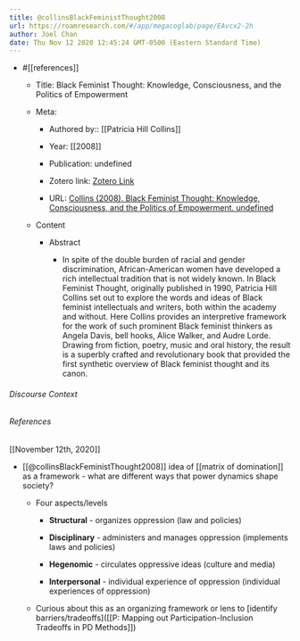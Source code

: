 ```yaml
---
title: @collinsBlackFeministThought2008
url: https://roamresearch.com/#/app/megacoglab/page/EAvcx2-2h
author: Joel Chan
date: Thu Nov 12 2020 12:45:24 GMT-0500 (Eastern Standard Time)
---
```


- #[[references]]

    - Title: Black Feminist Thought: Knowledge, Consciousness, and the Politics of Empowerment

    - Meta:

        - Authored by:: [[Patricia Hill Collins]]

        - Year: [[2008]]

        - Publication: undefined

        - Zotero link: [Zotero Link](zotero://select/items/7_9476CAW5)

        - URL: [Collins (2008). Black Feminist Thought: Knowledge, Consciousness, and the Politics of Empowerment. undefined](undefined)

    - Content

        - Abstract

            - In spite of the double burden of racial and gender discrimination, African-American women have developed a rich intellectual tradition that is not widely known. In Black Feminist Thought, originally published in 1990, Patricia Hill Collins set out to explore the words and ideas of Black feminist intellectuals and writers, both within the academy and without. Here Collins provides an interpretive framework for the work of such prominent Black feminist thinkers as Angela Davis, bell hooks, Alice Walker, and Audre Lorde. Drawing from fiction, poetry, music and oral history, the result is a superbly crafted and revolutionary book that provided the first synthetic overview of Black feminist thought and its canon.

###### Discourse Context



###### References

[[November 12th, 2020]]

- [[@collinsBlackFeministThought2008]] idea of [[matrix of domination]] as a framework - what are different ways that power dynamics shape society?

    - Four aspects/levels

        - **Structural** - organizes oppression (law and policies)

        - **Disciplinary** - administers and manages oppression (implements laws and policies)

        - **Hegenomic** - circulates oppressive ideas (culture and media)

        - **Interpersonal** - individual experience of oppression (individual experiences of oppression)

    - Curious about this as an organizing framework or lens to [identify barriers/tradeoffs]([[P: Mapping out Participation-Inclusion Tradeoffs in PD Methods]])
